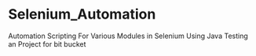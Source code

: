 # Selenium_Automation
Automation Scripting For Various Modules in Selenium Using Java
Testing an Project for bit bucket
